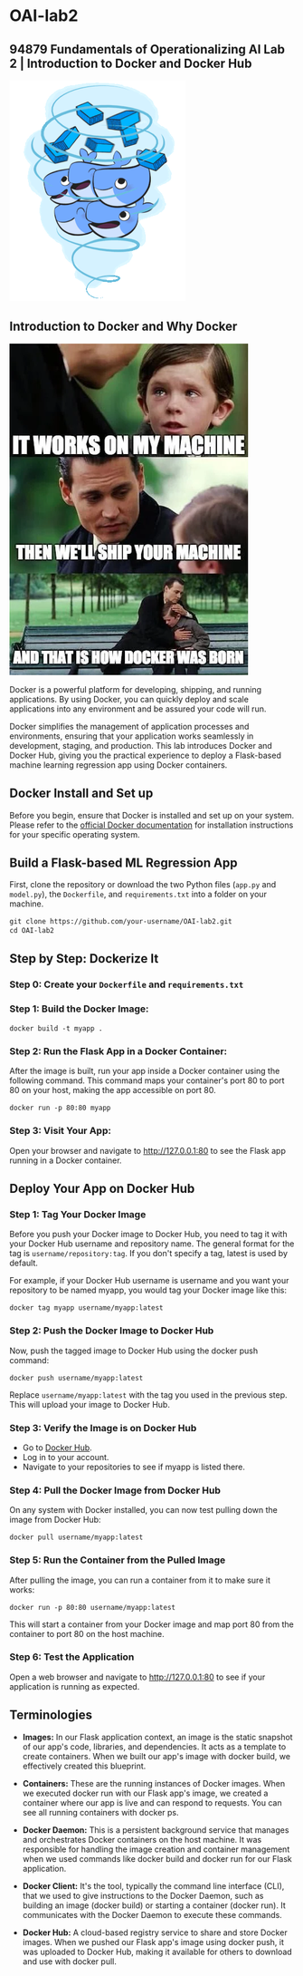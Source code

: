 # OAI-lab2

## 94879 Fundamentals of Operationalizing AI Lab 2 | Introduction to Docker and Docker Hub

![Docker GIF](docker_meme/dockergif.gif)

## Introduction to Docker and Why Docker

![Why Docker](docker_meme/whydocker.png)

Docker is a powerful platform for developing, shipping, and running applications. By using Docker, you can quickly deploy and scale applications into any environment and be assured your code will run.

Docker simplifies the management of application processes and environments, ensuring that your application works seamlessly in development, staging, and production. This lab introduces Docker and Docker Hub, giving you the practical experience to deploy a Flask-based machine learning regression app using Docker containers.

## Docker Install and Set up

Before you begin, ensure that Docker is installed and set up on your system. Please refer to the [official Docker documentation](https://docs.docker.com/get-docker/) for installation instructions for your specific operating system.

## Build a Flask-based ML Regression App

First, clone the repository or download the two Python files (`app.py` and `model.py`), the `Dockerfile`, and `requirements.txt` into a folder on your machine.

```
git clone https://github.com/your-username/OAI-lab2.git
cd OAI-lab2
```

## Step by Step: Dockerize It
### Step 0: Create your `Dockerfile` and `requirements.txt`
### Step 1: Build the Docker Image:
```
docker build -t myapp .
```

### Step 2: Run the Flask App in a Docker Container:
After the image is built, run your app inside a Docker container using the following command. This command maps your container's port 80 to port 80 on your host, making the app accessible on port 80.
```
docker run -p 80:80 myapp
```

### Step 3: Visit Your App:
Open your browser and navigate to http://127.0.0.1:80 to see the Flask app running in a Docker container.

## Deploy Your App on Docker Hub
### Step 1: Tag Your Docker Image
Before you push your Docker image to Docker Hub, you need to tag it with your Docker Hub username and repository name. The general format for the tag is `username/repository:tag`. If you don't specify a tag, latest is used by default.

For example, if your Docker Hub username is username and you want your repository to be named myapp, you would tag your Docker image like this:
```
docker tag myapp username/myapp:latest
```

### Step 2: Push the Docker Image to Docker Hub
Now, push the tagged image to Docker Hub using the docker push command:
```
docker push username/myapp:latest
```
Replace  `username/myapp:latest` with the tag you used in the previous step. This will upload your image to Docker Hub.



### Step 3: Verify the Image is on Docker Hub
- Go to [Docker Hub](https://hub.docker.com/).
- Log in to your account.
- Navigate to your repositories to see if myapp is listed there.
  
  
  
### Step 4: Pull the Docker Image from Docker Hub
On any system with Docker installed, you can now test pulling down the image from Docker Hub:
```
docker pull username/myapp:latest
```

### Step 5: Run the Container from the Pulled Image
After pulling the image, you can run a container from it to make sure it works:
```
docker run -p 80:80 username/myapp:latest
```
This will start a container from your Docker image and map port 80 from the container to port 80 on the host machine.



### Step 6: Test the Application
Open a web browser and navigate to http://127.0.0.1:80 to see if your application is running as expected.


## Terminologies
- **Images:** In our Flask application context, an image is the static snapshot of our app's code, libraries, and dependencies. It acts as a template to create containers. When we built our app's image with docker build, we effectively created this blueprint.

- **Containers:** These are the running instances of Docker images. When we executed docker run with our Flask app's image, we created a container where our app is live and can respond to requests. You can see all running containers with docker ps.

- **Docker Daemon:** This is a persistent background service that manages and orchestrates Docker containers on the host machine. It was responsible for handling the image creation and container management when we used commands like docker build and docker run for our Flask application.

- **Docker Client:** It's the tool, typically the command line interface (CLI), that we used to give instructions to the Docker Daemon, such as building an image (docker build) or starting a container (docker run). It communicates with the Docker Daemon to execute these commands.

- **Docker Hub:** A cloud-based registry service to share and store Docker images. When we pushed our Flask app's image using docker push, it was uploaded to Docker Hub, making it available for others to download and use with docker pull.
